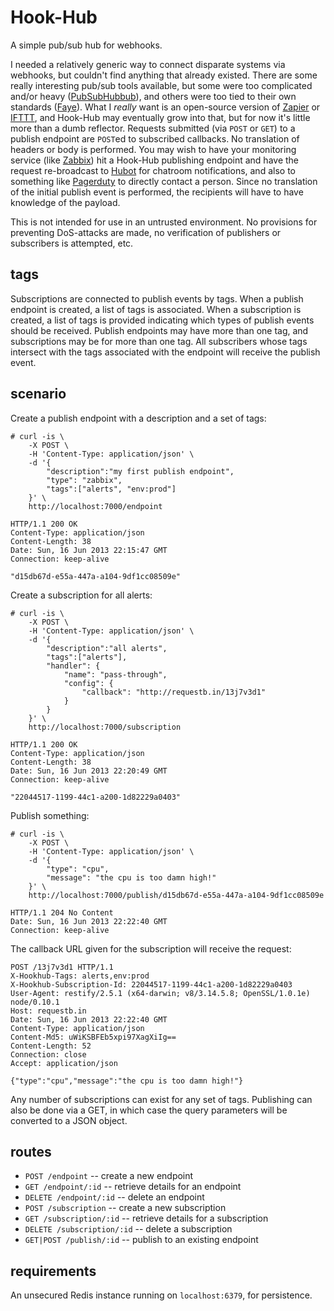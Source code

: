 # Hook-Hub

A simple pub/sub hub for webhooks.

I needed a relatively generic way to connect disparate systems via webhooks, but
couldn't find anything that already existed.  There are some really interesting
pub/sub tools available, but some were too complicated and/or heavy
([PubSubHubbub][PuSH]), and others were too tied to their own standards
([Faye][Faye]).  What I *really* want is an open-source version of
[Zapier][Zapier] or [IFTTT][IFTTT], and Hook-Hub may eventually grow into that,
but for now it's little more than a dumb reflector. Requests submitted (via
`POST` or `GET`) to a publish endpoint are `POST`ed to subscribed callbacks. No
translation of headers or body is performed.  You may wish to have your
monitoring service (like [Zabbix][Zabbix]) hit a Hook-Hub publishing endpoint
and have the request re-broadcast to [Hubot][Hubot] for chatroom notifications,
and also to something like [Pagerduty][Pagerduty] to directly contact a person.
Since no translation of the initial publish event is performed, the recipients
will have to have knowledge of the payload.

This is not intended for use in an untrusted environment.  No provisions for
preventing DoS-attacks are made, no verification of publishers or subscribers is
attempted, etc.

## tags

Subscriptions are connected to publish events by tags.  When a publish endpoint
is created, a list of tags is associated.  When a subscription is created, a
list of tags is provided indicating which types of publish events should be
received.  Publish endpoints may have more than one tag, and subscriptions may
be for more than one tag.  All subscribers whose tags intersect with the tags
associated with the endpoint will receive the publish event.

## scenario

Create a publish endpoint with a description and a set of tags:

    # curl -is \
        -X POST \
        -H 'Content-Type: application/json' \
        -d '{
            "description":"my first publish endpoint",
            "type": "zabbix",
            "tags":["alerts", "env:prod"]
        }' \
        http://localhost:7000/endpoint
    
    HTTP/1.1 200 OK
    Content-Type: application/json
    Content-Length: 38
    Date: Sun, 16 Jun 2013 22:15:47 GMT
    Connection: keep-alive
    
    "d15db67d-e55a-447a-a104-9df1cc08509e"

Create a subscription for all alerts:

    # curl -is \
        -X POST \
        -H 'Content-Type: application/json' \
        -d '{
            "description":"all alerts",
            "tags":["alerts"],
            "handler": {
                "name": "pass-through",
                "config": {
                    "callback": "http://requestb.in/13j7v3d1"
                }
            }
        }' \
        http://localhost:7000/subscription
    
    HTTP/1.1 200 OK
    Content-Type: application/json
    Content-Length: 38
    Date: Sun, 16 Jun 2013 22:20:49 GMT
    Connection: keep-alive
    
    "22044517-1199-44c1-a200-1d82229a0403"

Publish something:

    # curl -is \
        -X POST \
        -H 'Content-Type: application/json' \
        -d '{
            "type": "cpu",
            "message": "the cpu is too damn high!"
        }' \
        http://localhost:7000/publish/d15db67d-e55a-447a-a104-9df1cc08509e
    
    HTTP/1.1 204 No Content
    Date: Sun, 16 Jun 2013 22:22:40 GMT
    Connection: keep-alive

The callback URL given for the subscription will receive the request:

    POST /13j7v3d1 HTTP/1.1
    X-Hookhub-Tags: alerts,env:prod
    X-Hookhub-Subscription-Id: 22044517-1199-44c1-a200-1d82229a0403
    User-Agent: restify/2.5.1 (x64-darwin; v8/3.14.5.8; OpenSSL/1.0.1e) node/0.10.1
    Host: requestb.in
    Date: Sun, 16 Jun 2013 22:22:40 GMT
    Content-Type: application/json
    Content-Md5: uWiKSBFEb5xpi97XagXiIg==
    Content-Length: 52
    Connection: close
    Accept: application/json
    
    {"type":"cpu","message":"the cpu is too damn high!"}

Any number of subscriptions can exist for any set of tags.  Publishing can also
be done via a GET, in which case the query parameters will be converted to a
JSON object.

## routes

* `POST /endpoint` -- create a new endpoint
* `GET /endpoint/:id` -- retrieve details for an endpoint
* `DELETE /endpoint/:id` -- delete an endpoint
* `POST /subscription` -- create a new subscription
* `GET /subscription/:id` -- retrieve details for a subscription
* `DELETE /subscription/:id` -- delete a subscription
* `GET|POST /publish/:id` -- publish to an existing endpoint

## requirements

An unsecured Redis instance running on `localhost:6379`, for persistence.

[PuSH]: https://code.google.com/p/pubsubhubbub/
[Faye]: http://faye.jcoglan.com
[Zapier]: https://zapier.com
[IFTTT]: https://ifttt.com
[Zabbix]: http://www.zabbix.com
[Hubot]: http://hubot.github.com
[Pagerduty]: http://www.pagerduty.com
